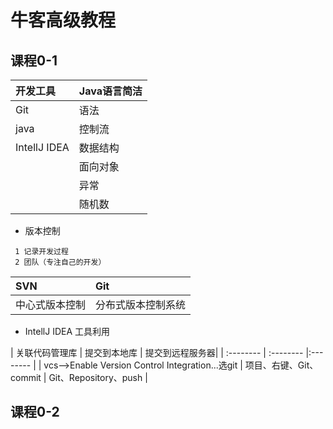 # 牛客高级教程
 
     
## 课程0-1

   | 开发工具|Java语言简洁|
   |  :--------  |  :--------  | 
   |Git|语法|
   |java|控制流|
   |IntellJ IDEA|数据结构|
   | |面向对象|
   | |异常|
   | | 随机数|
   
   - 版本控制
   ```
    1 记录开发过程
    2 团队（专注自己的开发）
   ```
   
   |SVN|Git|
   |  :--------  |  :--------  | 
   |中心式版本控制|分布式版本控制系统|

    
  - IntellJ IDEA 工具利用
  
   | 关联代码管理库 | 提交到本地库 | 提交到远程服务器| 
    |  :--------  |  :--------  |:--------  |
    | vcs-->Enable Version Control Integration...选git | 项目、右键、Git、commit  | Git、Repository、push |
 
    
## 课程0-2